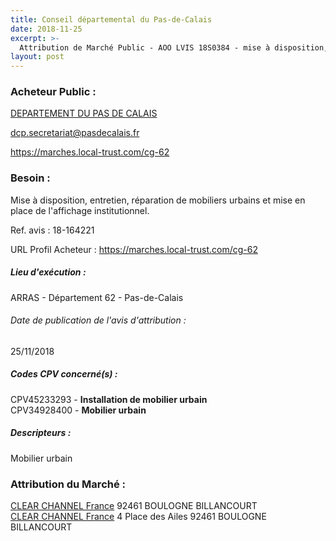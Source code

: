 ```yaml
---
title: Conseil départemental du Pas-de-Calais
date: 2018-11-25
excerpt: >-
  Attribution de Marché Public - AOO LVIS 18S0384 - mise à disposition, entretien, réparation de mobiliers urbains et mise en place de l'affichage institutionnel - 2 lots.
layout: post
---
```


### Acheteur Public : 
<a href="/acheteur-137/siren-226200012"> DEPARTEMENT DU PAS DE CALAIS</a><br/>



dcp.secretariat@pasdecalais.fr


https://marches.local-trust.com/cg-62
### Besoin :

Mise à disposition, entretien, réparation de mobiliers urbains et mise en place de l'affichage institutionnel.

Ref. avis : 18-164221

URL Profil Acheteur : https://marches.local-trust.com/cg-62

##### Lieu d'exécution :

ARRAS - Département 62 - Pas-de-Calais

###### Date de publication de l'avis d'attribution : 
25/11/2018

##### Codes CPV concerné(s) :
CPV45233293 - **Installation de mobilier urbain** <br/>
CPV34928400 - **Mobilier urbain** <br/>

##### Descripteurs :
Mobilier urbain <br/>

### Attribution du Marché :
<a href="/entreprise-572/siren-572050334"> CLEAR CHANNEL France</a>     92461 BOULOGNE BILLANCOURT <br/>
<a href="/entreprise-572/siren-572050334"> CLEAR CHANNEL France</a>    4 Place des Ailes 92461 BOULOGNE BILLANCOURT <br/>
